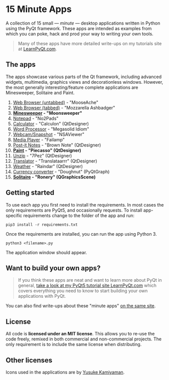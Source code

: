 # 15 Minute Apps

A collection of 15 small — *minute* — desktop applications written in Python
using the PyQt framework. These apps are intended as examples from
which you can poke, hack and prod your way to writing your own tools.

> Many of these apps have more detailed write-ups on my tutorials site at [LearnPyQt.com](https://www.learnpyqt.com/apps/).

## The apps

The apps showcase various parts of the Qt framework, including advanced widgets,
multimedia, graphics views and decorationless windows. However, the most
generally interesting/feature complete applications are Minesweeper, Solitaire
and Paint.

1. [Web Browser (untabbed)](browser/) - "MooseAche"
1. [Web Browser (tabbed)](browser_tabbed/) - "Mozzarella Ashbadger"
1. **[Minesweeper](minesweeper/) - "Moonsweeper"**
1. [Notepad](notepad/) - "No2Pads"
1. [Calculator](calculator/) - "Calculon" (QtDesigner)
1. [Word Processor](wordprocessor/) - "Megasolid Idiom"
1. [Webcam/Snapshot](camera/) - "NSAViewer"
1. [Media Player](mediaplayer/) - "Failamp"
1. [Post-it Notes](notes/) - "Brown Note" (QtDesigner)
1. **[Paint](paint/) - "Piecasso" (QtDesigner)**
1. [Unzip](unzip/) - "7Pez" (QtDesigner)
1. [Translator](translate/) - "Translataarrr" (QtDesigner)
1. [Weather](weather/) - "Raindar" (QtDesigner)
1. [Currency converter](currency/) - "Doughnut" (PyQtGraph)
1. **[Solitaire](solitaire/) - "Ronery" (QGraphicsScene)**

## Getting started

To use each app you first need to install the requirements. In most cases
the only requirements are PyQt5, and occasionally requests. To install
app-specific requirements change to the folder of the app and run:

    pip3 install -r requirements.txt
    
Once the requirements are installed, you can run the app using Python 3.

    python3 <filename>.py
 
The application window should appear.

## Want to build your own apps?

> If you think these apps are neat and want to learn more about
PyQt in general, [take a look at my PyQt5 tutorial site LearnPyQt.com](https://www.learnpyqt.com)
which covers everything you need to know to start building your own applications with PyQt.

You can also find write-ups about these "minute apps" [on the same site](http://www.learnpyqt.com/apps).

## License

All code is **licensed under an MIT license**. This allows you to re-use the code freely,
remixed in both commercial and non-commercial projects. The only requirement is to
include the same license when distributing.

## Other licenses

Icons used in the applications are by [Yusuke Kamiyaman](http://p.yusukekamiyamane.com/).
